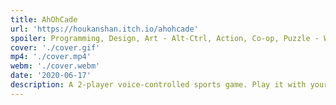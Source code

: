 ```yaml
---
title: AhOhCade
url: 'https://houkanshan.itch.io/ahohcade'
spoiler: Programming, Design, Art - Alt-Ctrl, Action, Co-op, Puzzle - Windows
cover: './cover.gif'
mp4: './cover.mp4'
webm: './cover.webm'
date: '2020-06-17'
description: A 2-player voice-controlled sports game. Play it with your friend via Zoom.
---
```

